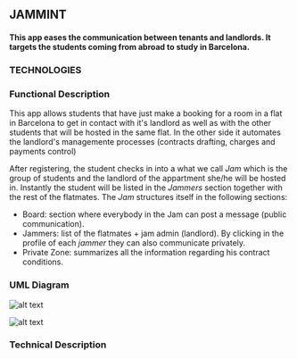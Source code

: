 ## JAMMINT

#### This app eases the communication between tenants and landlords. It targets the students coming from abroad to study in Barcelona.

### TECHNOLOGIES

### Functional Description
This app allows students that have just make a booking for a room in a flat in Barcelona to get in contact with it's landlord as well as with the other students that will be hosted in the same flat. In the other side it automates the landlord's managemente processes (contracts drafting, charges and payments control)

After registering, the student checks in into a what we call *Jam* which is the group of students and the landlord of the appartment she/he will be hosted in. Instantly the student will be listed in the *Jammers* section together with the rest of the flatmates. The *Jam* structures itself in the following sections:
- Board: section where everybody in the Jam can post a message (public communication).
- Jammers: list of the flatmates + jam admin (landlord). By clicking in the profile of each *jammer* they can also communicate privately.
- Private Zone: summarizes all the information regarding his contract conditions.

### UML Diagram

![alt text](https://raw.githubusercontent.com/aricima/jammint/src/assets/images/adventure1.jpg)

![alt text](https://raw.githubusercontent.com/username/projectname/branch/path/to/img.png)


### Technical Description

